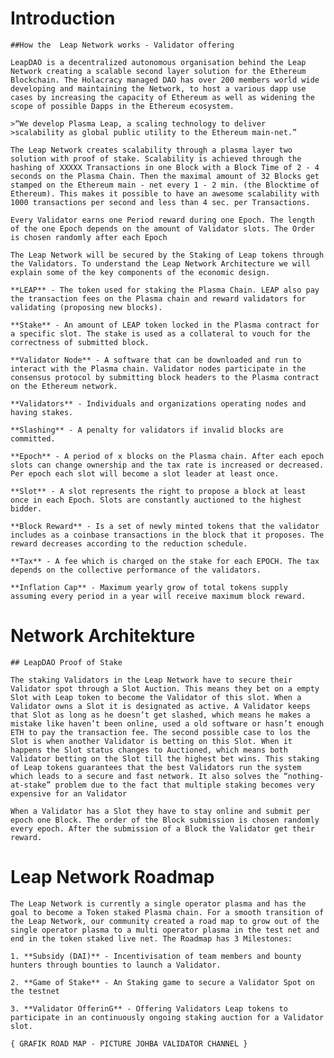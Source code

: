 # Introduction

	##How the  Leap Network works - Validator offering 

	LeapDAO is a decentralized autonomous organisation behind the Leap Network creating a scalable second layer solution for the Ethereum Blockchain. The Holacracy managed DAO has over 200 members world wide developing and maintaining the Network, to host a various dapp use cases by increasing the capacity of Ethereum as well as widening the scope of possible Dapps in the Ethereum ecosystem.

	>“We develop Plasma Leap, a scaling technology to deliver 
	>scalability as global public utility to the Ethereum main-net.”

	The Leap Network creates scalability through a plasma layer two solution with proof of stake. Scalability is achieved through the hashing of XXXXX Transactions in one Block with a Block Time of 2 - 4 seconds on the Plasma Chain. Then the maximal amount of 32 Blocks get stamped on the Ethereum main - net every 1 - 2 min. (the Blocktime of Ethereum). This makes it possible to have an awesome scalability with 1000 transactions per second and less than 4 sec. per Transactions. 

	Every Validator earns one Period reward during one Epoch. The length of the one Epoch depends on the amount of Validator slots. The Order is chosen randomly after each Epoch

	The Leap Network will be secured by the Staking of Leap tokens through the Validators. To understand the Leap Network Architecture we will explain some of the key components of the economic design. 

	**LEAP** - The token used for staking the Plasma Chain. LEAP also pay the transaction fees on the Plasma chain and reward validators for validating (proposing new blocks).

	**Stake** - An amount of LEAP token locked in the Plasma contract for a specific slot. The stake is used as a collateral to vouch for the correctness of submitted block.

	**Validator Node** - A software that can be downloaded and run to interact with the Plasma chain. Validator nodes participate in the consensus protocol by submitting block headers to the Plasma contract on the Ethereum network. 

	**Validators** - Individuals and organizations operating nodes and having stakes.

	**Slashing** - A penalty for validators if invalid blocks are committed.

	**Epoch** - A period of x blocks on the Plasma chain. After each epoch slots can change ownership and the tax rate is increased or decreased. Per epoch each slot will become a slot leader at least once.

	**Slot** - A slot represents the right to propose a block at least once in each Epoch. Slots are constantly auctioned to the highest bidder. 

	**Block Reward** - Is a set of newly minted tokens that the validator includes as a coinbase transactions in the block that it proposes. The reward decreases according to the reduction schedule.

	**Tax** - A fee which is charged on the stake for each EPOCH. The tax depends on the collective performance of the validators.

	**Inflation Cap** - Maximum yearly grow of total tokens supply assuming every period in a year will receive maximum block reward. 



# Network Architekture 

	## LeapDAO Proof of Stake

	The staking Validators in the Leap Network have to secure their Validator spot through a Slot Auction. This means they bet on a empty Slot with Leap token to become the Validator of this slot. When a Validator owns a Slot it is designated as active. A Validator keeps that Slot as long as he doesn’t get slashed, which means he makes a mistake like haven’t been online, used a old software or hasn’t enough ETH to pay the transaction fee. The second possible case to los the Slot is when another Validator is betting on this Slot. When it happens the Slot status changes to Auctioned, which means both Validator betting on the Slot till the highest bet wins. This staking of Leap tokens guarantees that the best Validators run the system which leads to a secure and fast network. It also solves the “nothing-at-stake” problem due to the fact that multiple staking becomes very expensive for an Validator

	When a Validator has a Slot they have to stay online and submit per epoch one Block. The order of the Block submission is chosen randomly every epoch. After the submission of a Block the Validator get their reward.

# Leap Network Roadmap 

	The Leap Network is currently a single operator plasma and has the goal to become a Token staked Plasma chain. For a smooth transition of the Leap Network, our community created a road map to grow out of the single operator plasma to a multi operator plasma in the test net and end in the token staked live net. The Roadmap has 3 Milestones:

	1. **Subsidy (DAI)** - Incentivisation of team members and bounty hunters through bounties to launch a Validator.

	2. **Game of Stake** - An Staking game to secure a Validator Spot on the testnet 

	3. **Validator OfferinG** - Offering Validators Leap tokens to participate in an continuously ongoing staking auction for a Validator slot. 

	{ GRAFIK ROAD MAP - PICTURE JOHBA VALIDATOR CHANNEL }	
